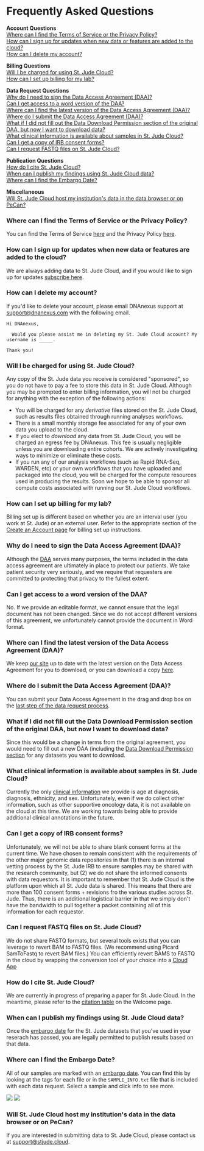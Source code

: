 # Frequently Asked Questions

**Account Questions**  
[Where can I find the Terms of Service or the Privacy Policy?](#where-can-i-find-the-terms-of-service-or-the-privacy-policy)  
[How can I sign up for updates when new data or features are added to the cloud?](#how-can-i-sign-up-for-updates-when-new-data-or-features-are-added-to-the-cloud)  
[How can I delete my account?](#how-can-i-delete-my-account)  


**Billing Questions**  
[Will I be charged for using St. Jude Cloud?](#will-i-be-charged-for-using-st-jude-cloud)   
[How can I set up billing for my lab?](#how-can-i-set-up-billing-for-my-lab)

**Data Request Questions**  
[Why do I need to sign the Data Access Agreement (DAA)?](#why-do-i-need-to-sign-the-data-access-agreement-daa)  
[Can I get access to a word version of the DAA?](#can-i-get-access-to-a-word-version-of-the-daa)  
[Where can I find the latest version of the Data Access Agreement (DAA)?](#where-can-i-find-the-latest-version-of-the-data-access-agreement-daa)  
[Where do I submit the Data Access Agreement (DAA)?](#where-do-i-submit-the-data-access-agreement-daa)  
[What if I did not fill out the Data Download Permission section of the original DAA, but now I want to download data?](#what-if-i-did-not-fill-out-the-data-download-permission-section-of-the-original-daa-but-now-i-want-to-download-data)  
[What clinical information is available about samples in St. Jude Cloud?](#what-clinical-information-is-available-about-samples-in-st-jude-cloud)  
[Can I get a copy of IRB consent forms?](#can-i-get-a-copy-of-irb-consent-forms)  
[Can I request FASTQ files on St. Jude Cloud?](#can-i-request-fastq-files-on-st-jude-cloud)  

**Publication Questions**  
[How do I cite St. Jude Cloud?](#how-do-i-cite-st-jude-cloud)  
[When can I publish my findings using St. Jude Cloud data?](#when-can-i-publish-my-findings-using-st-jude-cloud-data)  
[Where can I find the Embargo Date?](#where-can-i-find-the-embargo-date)

**Miscellaneous**   
[Will St. Jude Cloud host my institution's data in the data browser or on PeCan?](#will-st-jude-cloud-host-my-institutions-data-in-the-data-browser-or-on-pecan)  

### Where can I find the Terms of Service or the Privacy Policy?

You can find the Terms of Service
[here](https://stjude.cloud/terms-of-use.html) and the Privacy Policy
[here](https://platform.stjude.cloud/privacy).


[msgen]: https://azure.microsoft.com/en-us/services/genomics/
[gvcf-spec]: https://gatkforums.broadinstitute.org/gatk/discussion/11004/gvcf-genomic-variant-call-format
[gvcf-diff-from-vcf]: https://gatkforums.broadinstitute.org/gatk/discussion/4017/what-is-a-gvcf-and-how-is-it-different-from-a-regular-vcf

### How can I sign up for updates when new data or features are added to the cloud?
We are always adding data to St. Jude Cloud, and if you would like to sign up for updates [subscribe here](https://hospital.stjude.org/apps/forms/fb/st-jude-cloud-subscribe/).



### How can I delete my account?

If you'd like to delete your account, please email DNAnexus support at
<support@dnanexus.com> with the following email.

    Hi DNAnexus,

      Would you please assist me in deleting my St. Jude Cloud account? My username is _____.

    Thank you!


### Will I be charged for using St. Jude Cloud?

Any copy of the St. Jude data you receive is considered "sponsored",
  so you do not have to pay a fee to store this data in St. Jude
  Cloud. Although you may be prompted to enter billing information, you will not
be charged for anything with the exception of the following actions:

*  You will be charged for any *derivative* files stored on the St. Jude Cloud, such as results files obtained through running analyses workflows.
* There is a small monthly storage fee associated for any of your own data you upload to the cloud.
* If you elect to *download* any data from St. Jude Cloud, you will be
  charged an egress fee by DNAnexus. This fee is usually negligible
  unless you are downloading entire cohorts. We are actively
  investigating ways to minimize or eliminate these costs.
* If you run any of our analysis workflows (such as Rapid RNA-Seq, WARDEN, etc) or your own workflows that you have uploaded and packaged into the cloud, you will be charged for the
  compute resources used in producing the results. Soon we hope to be able to sponsor all compute costs associated with running our St. Jude Cloud workflows.

### How can I set up billing for my lab?
Billing set up is different based on whether you are an interval user (you work at St. Jude) or an external user. Refer to the appropriate section of the [Create an Account page](create-an-account.md) for billing set up instructions.


### Why do I need to sign the Data Access Agreement (DAA)?
Although the [DAA](glossary.md#data-access-agreement) serves many purposes, the terms included in the data access
agreement are ultimately in place to protect our patients. We take
patient security very seriously, and we require that requesters are
committed to protecting that privacy to the fullest extent.

### Can I get access to a word version of the DAA?
No. If we provide an editable format, we cannot ensure that the legal document has not been changed. Since we do not accept different versions of this agreement, we unfortunately cannot provide the document in Word format.

### Where can I find the latest version of the Data Access Agreement (DAA)?
We keep [our site](../data/data-request/#submit-your-data-request) up to date with the latest version on the Data Access Agreement for you to download, or you can download a copy
[here](https://platform.stjude.cloud/access_form).

### Where do I submit the Data Access Agreement (DAA)?
You can submit your Data Access Agreement in the drag and drop box on the [last step of the data request process](./guides/data/data-request.md#requesting-data).

### What if I did not fill out the Data Download Permission section of the original DAA, but now I want to download data?
Since this would be a change in terms from the original agreement, you would need to fill out a new DAA (including the [Data Download Permission section](./guides/forms/how-to-fill-out-DAA.md#data-download-permission) for any datasets you want to download.


### What clinical information is available about samples in St. Jude Cloud?
Currently the only [clinical information](./guides/data/metadata.md#clinical-and-phenotypic-information) we provide is age at diagnosis, diagnosis, ethnicity, and sex. Unfortunately, even if we do collect other information, such as other supportive oncology data, it is not available on the cloud at this time. We are working towards being able to provide additional clinical annotations in the future.

### Can I get a copy of IRB consent forms?
Unfortunately, we will not be able to share blank consent forms at the current time. We have chosen to remain consistent with the requirements of the other major genomic data repositories in that (1) there is an internal vetting process by the St. Jude IRB to ensure samples may be shared with the research community, but (2) we do not share the informed consents with data requestors. It is important to remember that St. Jude Cloud is the platform upon which all St. Jude data is shared. This means that there are more than 100 consent forms + revisions fro the various studies across St. Jude. Thus, there is an additional logistical barrier in that we simply don't have the bandwidth to pull together a packet containing all of this information for each requestor.

### Can I request FASTQ files on St. Jude Cloud?
We do not share FASTQ formats, but several tools exists that you can leverage to revert BAM to FASTQ files. (We recommend using Picard SamToFastq to revert BAM files.) You can efficiently revert BAMS to FASTQ in the cloud by wrapping the conversion tool of your choice into a [Cloud App](./guides/data/creatings-a-cloud-app.md)

### How do I cite St. Jude Cloud?
We are currently in progress of preparing a paper for St. Jude Cloud. In the meantime, please refer to the [citation table](overview.md#citing-st-jude-cloud) on the Welcome page.

### When can I publish my findings using St. Jude Cloud data?
Once the [embargo date](glossary.md#embargo-date) for the St. Jude datasets that you've used in your reserach has passed, you are legally permitted to publish results based on that data.

### Where can I find the Embargo Date?

All of our samples are marked with an [embargo date](glossary.md#embargo-date).
You can find this by looking at the tags for each file or in the
`SAMPLE_INFO.txt` file that is included with each data request.
Select a sample and click info to see more.

![](../images/guides/data/embargo-date-1.png)
![](../images/guides/data/embargo-date-2.png)

### Will St. Jude Cloud host my institution's data in the data browser or on PeCan?
If you are interested in submitting data to St. Jude Cloud, please contact us at support@stjude.cloud.
